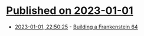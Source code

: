 # [Published on 2023-01-01](index.md)

* [2023-01-01, 22:50:25](https://news.ycombinator.com/item?id=34211922) - [Building a Frankenstein 64](https://celso.io/retrocomputing/2022/12/27/c64-from-scratch)
